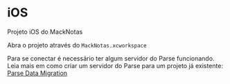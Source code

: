 # iOS
Projeto iOS do MackNotas

Abra o projeto através do `MackNotas.xcworkspace`

Para se conectar é necessário ter algum servidor do Parse funcionando. Leia mais em como criar um servidor do Parse para um projeto já existente: [Parse Data Migration](https://parse.com/migration)
